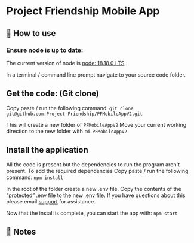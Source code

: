 # Project Friendship Mobile App

## 🚀 How to use
### Ensure node is up to date:
The current version of node is [node: 18.18.0 LTS](https://nodejs.org/en).

In a terminal / command line prompt navigate to your source code folder.

## Get the code: (Git clone)
Copy paste / run the following command:
`git clone git@github.com:Project-Friendship/PFMobileAppV2.git`

This will create a new folder of `PFMobileAppV2`
Move your current working direction to the new folder with `cd PFMobileAppV2`

## Install the application
All the code is present but the dependencies to run the program aren't present. 
To add the required dependencies Copy paste / run the following command:
`npm install`

In the root of the folder create a new .env file.
Copy the contents of the “protected” .env file to the new .env file. If you have questions about this please email [support](mailto:it@projectfreindshipmentoring.org) for assistance.

Now that the install is complete, you can start the app with: 
`npm start`

## 📝 Notes
